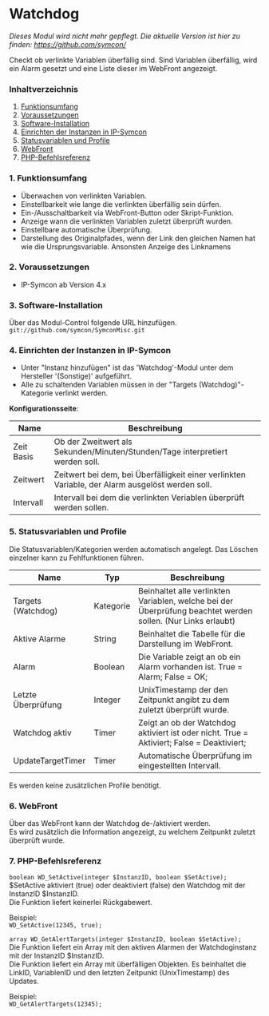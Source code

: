 # Watchdog

_Dieses Modul wird nicht mehr gepflegt. Die aktuelle Version ist hier zu finden: https://github.com/symcon/_

Checkt ob verlinkte Variablen überfällig sind.
Sind Variablen überfällig, wird ein Alarm gesetzt und eine Liste dieser im WebFront angezeigt.


### Inhaltverzeichnis

1. [Funktionsumfang](#1-funktionsumfang)
2. [Voraussetzungen](#2-voraussetzungen)
3. [Software-Installation](#3-software-installation)
4. [Einrichten der Instanzen in IP-Symcon](#4-einrichten-der-instanzen-in-ip-symcon)
5. [Statusvariablen und Profile](#5-statusvariablen-und-profile)
6. [WebFront](#6-webfront)
7. [PHP-Befehlsreferenz](#7-php-befehlsreferenz)

### 1. Funktionsumfang

* Überwachen von verlinkten Variablen.
* Einstellbarkeit wie lange die verlinkten überfällig sein dürfen.
* Ein-/Ausschaltbarkeit via WebFront-Button oder Skript-Funktion.
* Anzeige wann die verlinkten Variablen zuletzt überprüft wurden.
* Einstellbare automatische Überprüfung.
* Darstellung des Originalpfades, wenn der Link den gleichen Namen hat wie die Ursprungsvariable. Ansonsten Anzeige des Linknamens

### 2. Voraussetzungen

- IP-Symcon ab Version 4.x

### 3. Software-Installation

Über das Modul-Control folgende URL hinzufügen.  
`git://github.com/symcon/SymconMisc.git`  

### 4. Einrichten der Instanzen in IP-Symcon

- Unter "Instanz hinzufügen" ist das 'Watchdog'-Modul unter dem Hersteller '(Sonstige)' aufgeführt.  
- Alle zu schaltenden Variablen müssen in der "Targets (Watchdog)"-Kategorie verlinkt werden.

__Konfigurationsseite__:

Name       | Beschreibung
---------- | ---------------------------------
Zeit Basis | Ob der Zweitwert als Sekunden/Minuten/Stunden/Tage interpretiert werden soll.
Zeitwert   | Zeitwert bei dem, bei Überfälligkeit einer verlinkten Variable, der Alarm ausgelöst werden soll.
Intervall  | Intervall bei dem die verlinkten Veriablen überprüft werden sollen.


### 5. Statusvariablen und Profile

Die Statusvariablen/Kategorien werden automatisch angelegt. Das Löschen einzelner kann zu Fehlfunktionen führen.

Name               | Typ       | Beschreibung
------------------ | --------- | ----------------
Targets (Watchdog) | Kategorie | Beinhaltet alle verlinkten Variablen, welche bei der Überprüfung beachtet werden sollen. (Nur Links erlaubt)
Aktive Alarme      | String    | Beinhaltet die Tabelle für die Darstellung im WebFront.
Alarm              | Boolean   | Die Variable zeigt an ob ein Alarm vorhanden ist. True = Alarm; False = OK;
Letzte Überprüfung | Integer   | UnixTimestamp der den Zeitpunkt angibt zu dem zuletzt überprüft wurde.
Watchdog aktiv     | Timer     | Zeigt an ob der Watchdog aktiviert ist oder nicht. True = Aktiviert; False = Deaktiviert;
UpdateTargetTimer  | Timer     | Automatische Überprüfung im eingestellten Intervall.

Es werden keine zusätzlichen Profile benötigt.

### 6. WebFront

Über das WebFront kann der Watchdog de-/aktiviert werden.  
Es wird zusätzlich die Information angezeigt, zu welchem Zeitpunkt zuletzt überprüft wurde.  

### 7. PHP-Befehlsreferenz

`boolean WD_SetActive(integer $InstanzID, boolean $SetActive);`  
$SetActive aktiviert (true) oder deaktiviert (false) den Watchdog mit der InstanzID $InstanzID.  
Die Funktion liefert keinerlei Rückgabewert.  

Beispiel:  
`WD_SetActive(12345, true);`

`array WD_GetAlertTargets(integer $InstanzID, boolean $SetActive);`  
Die Funktion liefert ein Array mit den aktiven Alarmen der Watchdoginstanz mit der InstanzID $InstanzID.  
Die Funktion liefert ein Array mit überfälligen Objekten. Es beinhaltet die LinkID, VariablenID und den letzten Zeitpunkt (UnixTimestamp) des Updates.

Beispiel:  
`WD_GetAlertTargets(12345);`